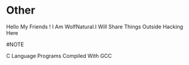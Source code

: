 # Other
Hello My Friends ! I Am WolfNatural.I Will Share Things Outside Hacking Here  


#NOTE

C Language Programs Compiled With GCC
